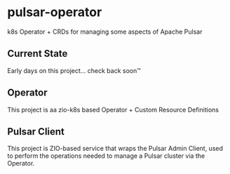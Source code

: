 # pulsar-operator
k8s Operator + CRDs for managing some aspects of Apache Pulsar

## Current State
Early days on this project... check back soon™

## Operator
This project is aa zio-k8s based Operator + Custom Resource Definitions

## Pulsar Client

This project is ZIO-based service that wraps the Pulsar Admin Client, used to perform the operations needed to manage a Pulsar cluster via
the Operator.
